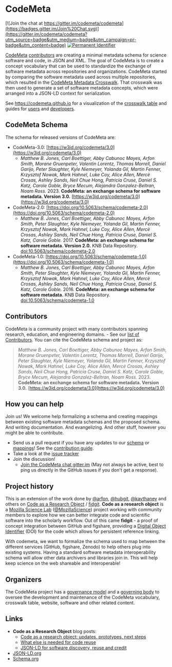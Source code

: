 # CodeMeta

[![Join the chat at https://gitter.im/codemeta/codemeta](https://badges.gitter.im/Join%20Chat.svg)](https://gitter.im/codemeta/codemeta?utm_source=badge&utm_medium=badge&utm_campaign=pr-badge&utm_content=badge)
[![Permanent Identifier](https://img.shields.io/badge/perma--id-https%3A%2F%2Fw3id.org%2Fcodemeta%2F3.1-blue.svg)](https://w3id.org/codemeta/3.1)

[CodeMeta](https://codemeta.github.io) [contributors](CONTRIBUTORS.MD) are creating a minimal metadata schema for science software and code, in JSON and XML. The goal of CodeMeta is to create a concept vocabulary that can be used to standardize the exchange of software metadata across repositories and organizations. CodeMeta started by comparing the software metadata used across multiple repositories, which resulted in the [CodeMeta Metadata Crosswalk](https://github.com/codemeta/codemeta/blob/master/crosswalk.csv).  That crosswalk was then used to generate a set of software metadata concepts, which were arranged into a JSON-LD context for serialization.

See <https://codemeta.github.io> for a visualization of the [crosswalk table](https://codemeta.github.io/crosswalk) and guides for [users](https://codemeta.github.io/user-guide/) and [developers](https://codemeta.github.io/developer-guide/).

## CodeMeta Schema

The schema for released versions of CodeMeta are:

- CodeMeta-3.0: [https://w3id.org/codemeta/3.0](https://w3id.org/codemeta/3.0)
    - *Matthew B. Jones, Carl Boettiger, Abby Cabunoc Mayes, Arfon Smith,  Morane Gruenpeter, Valentin Lorentz, Thomas Morrell, Daniel Garijo, Peter Slaughter, Kyle Niemeyer, Yolanda Gil, Martin Fenner, Krzysztof Nowak, Mark Hahnel, Luke Coy, Alice Allen, Mercè Crosas, Ashley Sands, Neil Chue Hong, Patricia Cruse, Daniel S. Katz, Carole Goble, Bryce Mecum, Alejandra Gonzalez-Beltran, Noam Ross.* 2023. __CodeMeta: an exchange schema for software metadata. Version 3.0.__ [https://w3id.org/codemeta/3.0](https://w3id.org/codemeta/3.0)
- CodeMeta-2.0: [https://doi.org/10.5063/schema/codemeta-2.0](https://doi.org/10.5063/schema/codemeta-2.0)
    - *Matthew B. Jones, Carl Boettiger, Abby Cabunoc Mayes, Arfon Smith, Peter Slaughter, Kyle Niemeyer, Yolanda Gil, Martin Fenner, Krzysztof Nowak, Mark Hahnel, Luke Coy, Alice Allen, Mercè Crosas, Ashley Sands, Neil Chue Hong, Patricia Cruse, Daniel S. Katz, Carole Goble.* 2017. __CodeMeta: an exchange schema for software metadata. Version 2.0.__ KNB Data Repository. [doi:10.5063/schema/codemeta-2.0](https://doi.org/10.5063/schema/codemeta-2.0)
- CodeMeta-1.0: [https://doi.org/10.5063/schema/codemeta-1.0](https://doi.org/10.5063/schema/codemeta-1.0)
    - *Matthew B. Jones, Carl Boettiger, Abby Cabunoc Mayes, Arfon Smith, Peter Slaughter, Kyle Niemeyer, Yolanda Gil, Martin Fenner, Krzysztof Nowak, Mark Hahnel, Luke Coy, Alice Allen, Mercè Crosas, Ashley Sands, Neil Chue Hong, Patricia Cruse, Daniel S. Katz, Carole Goble.* 2016. __CodeMeta: an exchange schema for software metadata.__ KNB Data Repository. [doi:10.5063/schema/codemeta-1.0](https://doi.org/10.5063/schema/codemeta-1.0)

## Contributors

CodeMeta is a community project with many contributors spanning research, education, and engineering domains.    - See our [list of Contributors](CONTRIBUTORS.MD). You can cite the CodeMeta schema and project as:

> *Matthew B. Jones, Carl Boettiger, Abby Cabunoc Mayes, Arfon Smith,  Morane Gruenpeter, Valentin Lorentz, Thomas Morrell, Daniel Garijo, Peter Slaughter, Kyle Niemeyer, Yolanda Gil, Martin Fenner, Krzysztof Nowak, Mark Hahnel, Luke Coy, Alice Allen, Mercè Crosas, Ashley Sands, Neil Chue Hong, Patricia Cruse, Daniel S. Katz, Carole Goble, Bryce Mecum, Alejandra Gonzalez-Beltran, Noam Ross.* 2023. __CodeMeta: an exchange schema for software metadata. Version 3.0.__ [https://w3id.org/codemeta/3.0](https://w3id.org/codemeta/3.0)

## How you can help

Join us!  We welcome help formalizing a schema and creating mappings between existing software metadata schemas and the proposed schema. And writing documentation. And evangelizing. And other stuff, however you might be able to contribute.

- Send us a pull request if you have any updates to our [schema](https://github.com/codemeta/codemeta/blob/master/codemeta.jsonld) or [mappings](https://github.com/codemeta/codemeta/tree/master/crosswalks/)! See the [contribution guide](https://github.com/codemeta/codemeta/blob/master/CONTRIBUTING.md).
- Take a look at the [issue tracker](https://github.com/codemeta/codemeta/issues)
- Join the discussion!
    - [Join the CodeMeta chat gitter.im](https://gitter.im/codemeta/codemeta) (May not always be active, best to ping us directly in the GitHub issues if you don't get a response).

## Project history

This is an extension of the work done by [@arfon](http://github.com/arfon/), [@hubgit](https://github.com/hubgit/), [@kaythaney](https://github.com/kaythaney/) and others on [Code as a Research Object](https://github.com/mozillascience/code-research-object) / [fidgit](https://github.com/mozillascience/fidgit). __Code as a research object__ is a [Mozilla Science Lab](http://mozillascience.org) ([@MozillaScience](https://github.com/mozillascience/)) project working with community members to explore how we can better integrate code and scientific software into the scholarly workflow. Out of this came __fidgit__ - a proof of concept integration between GitHub and figshare, providing a [Digital Object Identifier](http://en.wikipedia.org/wiki/Digital_object_identifier) (DOI) for the code which allows for persistent reference linking.

With codemeta, we want to formalize the schema used to map between the different services (GitHub, figshare, Zenodo) to help others plug into existing systems. Having a standard software metadata interoperability schema will allow other data archivers and libraries join in. This will help keep science on the web shareable and interoperable!

## Organizers

The CodeMeta project has a [governance model](https://codemeta.github.io/governance/) and 
a [governing body](https://codemeta.github.io/governance/people/) to oversee the development and maintenance of the CodeMeta vocabulary, 
crosswalk table, website, software and other related content.

## Links

- __Code as a Research Object__ blog posts:
    - [Code as a research object: updates, prototypes, next steps](http://mozillascience.org/code-as-a-research-object-updates-prototypes-next-steps/)
    - [What else is needed for code reuse](http://mozillascience.org/what-else-is-needed-for-code-reuse/)
    - [JSON-LD for software discovery, reuse and credit](http://www.arfon.org/json-ld-for-software-discovery-reuse-and-credit)
- [JSON-LD.org](http://json-ld.org/)
- [Schema.org](http://schema.org/)
